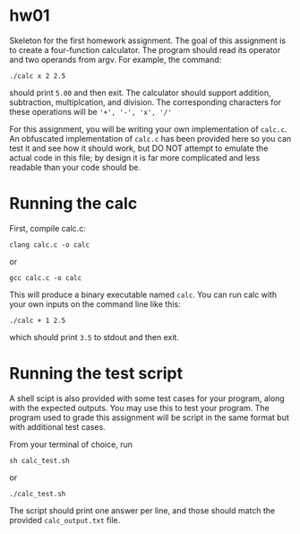 # hw01
Skeleton for the first homework assignment.
The goal of this assignment is to create a four-function calculator. The program should read its operator and two operands from argv. For example, the command:
```
./calc x 2 2.5 
``` 
should print `5.00` and then exit. The calculator should support addition, subtraction, multiplcation, and division.
The corresponding characters for these operations will be `'+', '-', 'x', '/'`

For this assignment, you will be writing your own implementation of `calc.c`. An obfuscated implementation of `calc.c` has been provided here so you can test it and see how it should work, but DO NOT attempt to emulate the actual code in this file; by design it is far more complicated and less readable than your code should be. 

# Running the calc
First, compile calc.c:
```
clang calc.c -o calc
```
or 
```
gcc calc.c -o calc
```

This will produce a binary executable named `calc`. You can run calc with your own inputs on the command line like this:
```
./calc + 1 2.5
```
which should print `3.5` to stdout and then exit. 

# Running the test script
A shell scipt is also provided with some test cases for your program, along with the expected outputs. You may use this to test your program. The program used to grade this assignment will be script in the same format but with additional test cases. 

From your terminal of choice, run 
```
sh calc_test.sh
```
or 
```
./calc_test.sh
```
The script should print one answer per line, and those should match the provided `calc_output.txt` file. 
